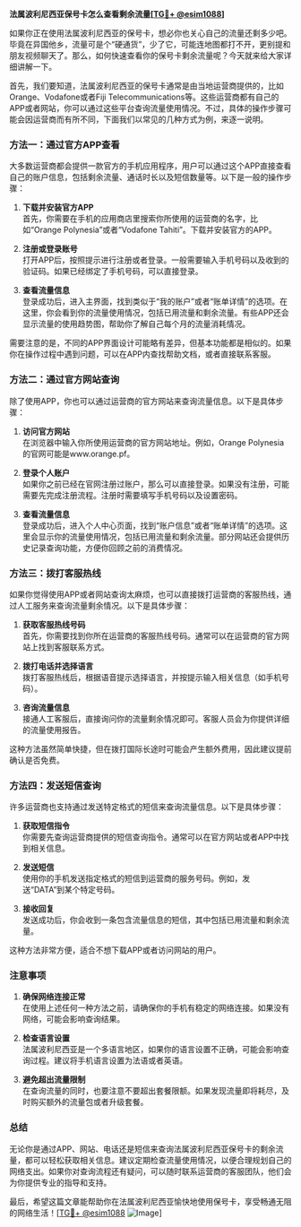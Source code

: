 **法属波利尼西亚保号卡怎么查看剩余流量[[TG💪+ @esim1088](https://t.me/s/esim1088)]**

如果你正在使用法属波利尼西亚的保号卡，想必你也关心自己的流量还剩多少吧。毕竟在异国他乡，流量可是个“硬通货”，少了它，可能连地图都打不开，更别提和朋友视频聊天了。那么，如何快速查看你的保号卡剩余流量呢？今天就来给大家详细讲解一下。

首先，我们要知道，法属波利尼西亚的保号卡通常是由当地运营商提供的，比如Orange、Vodafone或者Fiji Telecommunications等。这些运营商都有自己的APP或者网站，你可以通过这些平台查询流量使用情况。不过，具体的操作步骤可能会因运营商而有所不同，下面我们以常见的几种方式为例，来逐一说明。

### 方法一：通过官方APP查看

大多数运营商都会提供一款官方的手机应用程序，用户可以通过这个APP直接查看自己的账户信息，包括剩余流量、通话时长以及短信数量等。以下是一般的操作步骤：

1. **下载并安装官方APP**  
   首先，你需要在手机的应用商店里搜索你所使用的运营商的名字，比如“Orange Polynesia”或者“Vodafone Tahiti”。下载并安装官方的APP。

2. **注册或登录账号**  
   打开APP后，按照提示进行注册或者登录。一般需要输入手机号码以及收到的验证码。如果已经绑定了手机号码，可以直接登录。

3. **查看流量信息**  
   登录成功后，进入主界面，找到类似于“我的账户”或者“账单详情”的选项。在这里，你会看到你的流量使用情况，包括已用流量和剩余流量。有些APP还会显示流量的使用趋势图，帮助你了解自己每个月的流量消耗情况。

需要注意的是，不同的APP界面设计可能略有差异，但基本功能都是相似的。如果你在操作过程中遇到问题，可以在APP内查找帮助文档，或者直接联系客服。

### 方法二：通过官方网站查询

除了使用APP，你也可以通过运营商的官方网站来查询流量信息。以下是具体步骤：

1. **访问官方网站**  
   在浏览器中输入你所使用运营商的官方网站地址。例如，Orange Polynesia的官网可能是www.orange.pf。

2. **登录个人账户**  
   如果你之前已经在官网注册过账户，那么可以直接登录。如果没有注册，可能需要先完成注册流程。注册时需要填写手机号码以及设置密码。

3. **查看流量信息**  
   登录成功后，进入个人中心页面，找到“账户信息”或者“账单详情”的选项。这里会显示你的流量使用情况，包括已用流量和剩余流量。部分网站还会提供历史记录查询功能，方便你回顾之前的消费情况。

### 方法三：拨打客服热线

如果你觉得使用APP或者网站查询太麻烦，也可以直接拨打运营商的客服热线，通过人工服务来查询流量剩余情况。以下是具体步骤：

1. **获取客服热线号码**  
   首先，你需要找到你所在运营商的客服热线号码。通常可以在运营商的官方网站上找到客服联系方式。

2. **拨打电话并选择语言**  
   拨打客服热线后，根据语音提示选择语言，并按提示输入相关信息（如手机号码）。

3. **咨询流量信息**  
   接通人工客服后，直接询问你的流量剩余情况即可。客服人员会为你提供详细的流量使用报告。

这种方法虽然简单快捷，但在拨打国际长途时可能会产生额外费用，因此建议提前确认是否免费。

### 方法四：发送短信查询

许多运营商也支持通过发送特定格式的短信来查询流量信息。以下是具体步骤：

1. **获取短信指令**  
   你需要先查询运营商提供的短信查询指令。通常可以在官方网站或者APP中找到相关信息。

2. **发送短信**  
   使用你的手机发送指定格式的短信到运营商的服务号码。例如，发送“DATA”到某个特定号码。

3. **接收回复**  
   发送成功后，你会收到一条包含流量信息的短信，其中包括已用流量和剩余流量。

这种方法非常方便，适合不想下载APP或者访问网站的用户。

### 注意事项

1. **确保网络连接正常**  
   在使用上述任何一种方法之前，请确保你的手机有稳定的网络连接。如果没有网络，可能会影响查询结果。

2. **检查语言设置**  
   法属波利尼西亚是一个多语言地区，如果你的语言设置不正确，可能会影响查询过程。建议将手机语言设置为法语或者英语。

3. **避免超出流量限制**  
   在查询流量的同时，也要注意不要超出套餐限额。如果发现流量即将耗尽，及时购买额外的流量包或者升级套餐。

### 总结

无论你是通过APP、网站、电话还是短信来查询法属波利尼西亚保号卡的剩余流量，都可以轻松获取相关信息。建议定期检查流量使用情况，以便合理规划自己的网络支出。如果你对查询流程还有疑问，可以随时联系运营商的客服团队，他们会为你提供专业的指导和支持。

最后，希望这篇文章能帮助你在法属波利尼西亚愉快地使用保号卡，享受畅通无阻的网络生活！[[TG💪+ @esim1088](https://t.me/s/esim1088) ![Image](https://i.postimg.cc/4NQfJmqS/Snipaste-2025-05-13-00-14-12.png)]